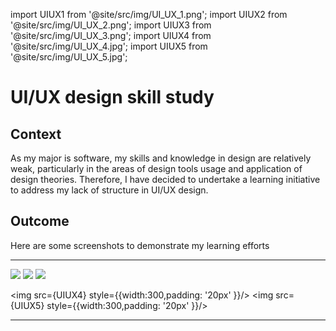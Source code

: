 import UIUX1 from '@site/src/img/UI_UX_1.png';
import UIUX2 from '@site/src/img/UI_UX_2.png';
import UIUX3 from '@site/src/img/UI_UX_3.png';
import UIUX4 from '@site/src/img/UI_UX_4.jpg';
import UIUX5 from '@site/src/img/UI_UX_5.jpg';

# UI/UX design skill study

## Context

As my major is software, my skills and knowledge in design are relatively weak, particularly in the areas of design tools usage and application of design theories. Therefore, I have decided to undertake a learning initiative to address my lack of structure in UI/UX design.

## Outcome

Here are some screenshots to demonstrate my learning efforts

<hr/>

<div style={{ backgroundColor: '#F9F9F9', padding: '20px' , display:'flex', 'flex-wrap': 'wrap' ,'justify-content': 'center' }}>
<img src={UIUX2} style={{width:300,padding: '20px' }}/>
<img src={UIUX1} style={{width:300,padding: '20px' }}/>
<img src={UIUX3} style={{width:300,padding: '20px' }}/>

<img src={UIUX4} style={{width:300,padding: '20px' }}/>
<img src={UIUX5} style={{width:300,padding: '20px' }}/>

</div>
<hr/>
